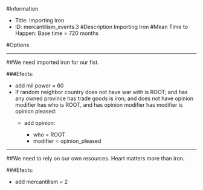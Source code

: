 #Information
 - Title: Importing Iron
 - ID: mercantilism_events.3
#Description
Importing Iron
#Mean Time to Happen:
Base time = 720 months

#Options

___
##We need imported iron for our fist.

###Efects:<ul><li>add mil power = 60</li><li>If random neighbor country does not have war with is ROOT; and  has any owned province has trade goods is iron; and does not have opinion modifier has who is ROOT, and has opinion modifier has modifier is opinion pleased:</li><ul><li>add opinion:</li><ul><li>who = ROOT</li><li>modifier = opinion_pleased</li></ul></ul></ul>

___
##We need to rely on our own resources. Heart matters more than iron.

###Efects:<ul><li>add mercantilism = 2</li></ul>
